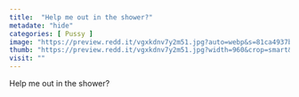 ```yaml
---
title:  "Help me out in the shower?"
metadate: "hide"
categories: [ Pussy ]
image: "https://preview.redd.it/vgxkdnv7y2m51.jpg?auto=webp&s=81ca4937bccfa2ce9caaa2fbf35bcf222440a67f"
thumb: "https://preview.redd.it/vgxkdnv7y2m51.jpg?width=960&crop=smart&auto=webp&s=40599f4a7293fb6c010a13e3779b48c44f64a05f"
visit: ""
---
```

Help me out in the shower?
